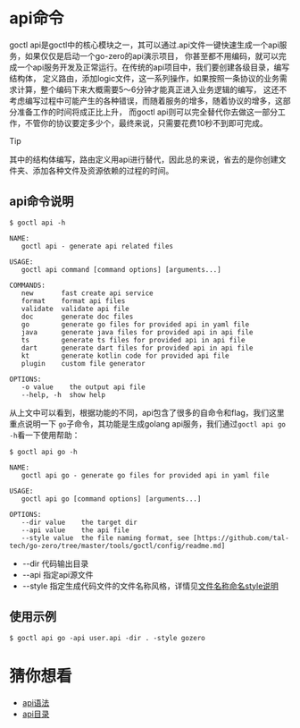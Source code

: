 # api命令
goctl api是goctl中的核心模块之一，其可以通过.api文件一键快速生成一个api服务，如果仅仅是启动一个go-zero的api演示项目，
你甚至都不用编码，就可以完成一个api服务开发及正常运行。在传统的api项目中，我们要创建各级目录，编写结构体，
定义路由，添加logic文件，这一系列操作，如果按照一条协议的业务需求计算，整个编码下来大概需要5～6分钟才能真正进入业务逻辑的编写，
这还不考虑编写过程中可能产生的各种错误，而随着服务的增多，随着协议的增多，这部分准备工作的时间将成正比上升，
而goctl api则可以完全替代你去做这一部分工作，不管你的协议要定多少个，最终来说，只需要花费10秒不到即可完成。

> [!TIP]
> 其中的结构体编写，路由定义用api进行替代，因此总的来说，省去的是你创建文件夹、添加各种文件及资源依赖的过程的时间。

## api命令说明
``` shell
$ goctl api -h
```
``` text
NAME:
   goctl api - generate api related files

USAGE:
   goctl api command [command options] [arguments...]

COMMANDS:
   new       fast create api service
   format    format api files
   validate  validate api file
   doc       generate doc files
   go        generate go files for provided api in yaml file
   java      generate java files for provided api in api file
   ts        generate ts files for provided api in api file
   dart      generate dart files for provided api in api file
   kt        generate kotlin code for provided api file
   plugin    custom file generator

OPTIONS:
   -o value    the output api file
   --help, -h  show help
```

从上文中可以看到，根据功能的不同，api包含了很多的自命令和flag，我们这里重点说明一下
`go`子命令，其功能是生成golang api服务，我们通过`goctl api go -h`看一下使用帮助：
``` shell
$ goctl api go -h
```
``` text
NAME:
   goctl api go - generate go files for provided api in yaml file

USAGE:
   goctl api go [command options] [arguments...]

OPTIONS:
   --dir value    the target dir
   --api value    the api file
   --style value  the file naming format, see [https://github.com/tal-tech/go-zero/tree/master/tools/goctl/config/readme.md]
```

* --dir 代码输出目录
* --api 指定api源文件
* --style 指定生成代码文件的文件名称风格，详情见[文件名称命名style说明](https://github.com/tal-tech/go-zero/tree/master/tools/goctl/config/readme.md)

## 使用示例
``` shell
$ goctl api go -api user.api -dir . -style gozero
```


# 猜你想看
* [api语法](api-grammar.md)
* [api目录](api-dir.md)